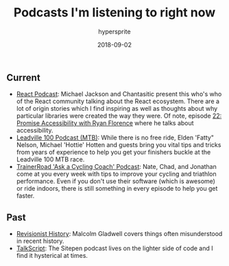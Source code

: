﻿---
author: hypersprite
title: "Podcasts I'm listening to right now"
path: "/podcasts/"
date: "2018-09-02"
cover: ./images/hs-mg-9096.jpg
category: entertainment
---


## Current


- [React Podcast](https://reactpodcast.simplecast.fm): Michael Jackson and Chantasitic present this who's who of the React community talking about the React ecosystem. There are a lot of origin stories which I find inspiring as well as thoughts about why particular libraries were created the way they were. Of note, episode [22: Promise Accessibility with Ryan Florence](https://reactpodcast.simplecast.fm/22) where he talks about accessibility.
- [Leadville 100 Podcast (MTB)](http://www.leadville100podcast.com/): While there is no free ride, Elden 'Fatty" Nelson, Michael 'Hottie' Hotten and guests bring you vital tips and tricks from years of experience to help you get your finishers buckle at the Leadville 100 MTB race.
- [TrainerRoad 'Ask a Cycling Coach' Podcast](https://www.trainerroad.com/podcast): Nate, Chad, and Jonathan come at you every week with tips to improve your cycling and triathlon performance. Even if you don't use their software (which is awesome) or ride indoors, there is still something in every episode to help you get faster.


## Past


- [Revisionist History](http://revisionisthistory.com): Malcolm Gladwell covers things often misunderstood in recent history.
- [TalkScript](https://www.sitepen.com/blog/category/podcast/): The Sitepen podcast lives on the lighter side of code and I find it hysterical at times.